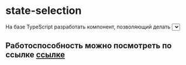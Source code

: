 # state-selection
На базе TypeScript разработать компонент, позволяющий делать <select> разноцветным, с поиском по вариантам. Запрещается использовать готовые компоненты. На каждую запись назначается свой стиль + имеется поиск и автокомплит. 
## Работоспособность можно посмотреть по ссылке [ссылке](https://alexkucepalov.github.io/state-selection/)
